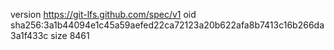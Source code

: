 version https://git-lfs.github.com/spec/v1
oid sha256:3a1b44094e1c45a59aefed22ca72123a20b622afa8b7413c16b266da3a1f433c
size 8461
